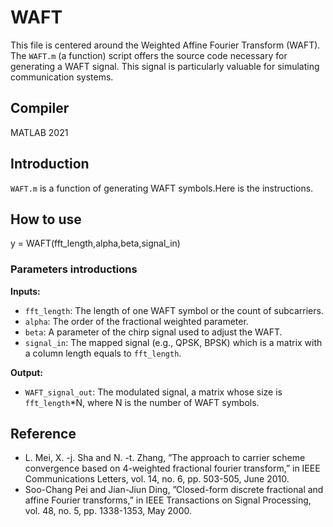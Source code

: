 # WAFT
This file is centered around the Weighted Affine Fourier Transform (WAFT). The `WAFT.m` (a function) script offers the source code necessary for generating a WAFT signal. This signal is particularly valuable for simulating communication systems.

## Compiler
MATLAB 2021

## Introduction
 `WAFT.m` is a function of generating WAFT symbols.Here is the instructions.

## How to use
y = WAFT(fft_length,alpha,beta,signal_in)
### Parameters introductions

**Inputs:**  
- `fft_length`: The length of one WAFT symbol or the count of subcarriers.  
- `alpha`: The order of the fractional weighted parameter.  
- `beta`: A parameter of the chirp signal used to adjust the WAFT.  
- `signal_in`: The mapped signal (e.g., QPSK, BPSK) which is a matrix with a column length equals to `fft_length`.  

**Output:**  
- `WAFT_signal_out`: The modulated signal, a matrix whose size is `fft_length`*N, where N is the number of WAFT symbols.
## Reference
- L. Mei, X. -j. Sha and N. -t. Zhang, ”The approach to carrier scheme convergence based on 4-weighted fractional fourier transform,” in IEEE Communications Letters, vol. 14, no. 6, pp. 503-505, June 2010.
- Soo-Chang Pei and Jian-Jiun Ding, ”Closed-form discrete fractional and affine Fourier transforms,” in IEEE Transactions on Signal Processing, vol. 48, no. 5, pp. 1338-1353, May 2000.
